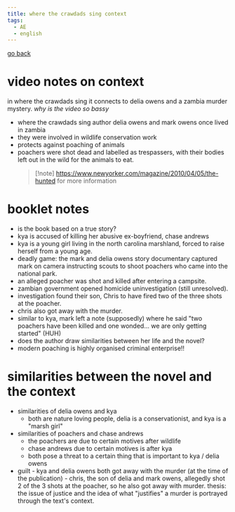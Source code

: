 ```yaml
---
title: where the crawdads sing context
tags:
  - AE
  - english
---
```


[go back](notes/archive/AEold/subsections/eng.md)

# video notes on context

in where the crawdads sing it connects to delia owens and a zambia murder mystery.
_why is the video so bassy_

- where the crawdads sing author delia owens and mark owens once lived in zambia
- they were involved in wildlife conservation work
- protects against poaching of animals
- poachers were shot dead and labelled as trespassers, with their bodies left out in the wild for the animals to eat.
  > [!note] https://www.newyorker.com/magazine/2010/04/05/the-hunted
  > for more information

# booklet notes

- is the book based on a true story?
- kya is accused of killing her abusive ex-boyfriend, chase andrews
- kya is a young girl living in the north carolina marshland, forced to raise herself from a young age.
- deadly game: the mark and delia owens story documentary captured mark on camera instructing scouts to shoot poachers who came into the national park.
- an alleged poacher was shot and killed after entering a campsite.
- zambian government opened homicide uninvestigation (still unresolved).
- investigation found their son, Chris to have fired two of the three shots at the poacher.
- chris also got away with the murder.
- similar to kya, mark left a note (supposedly) where he said "two poachers have been killed and one wonded... we are only getting started" (HUH)
- does the author draw similarities between her life and the novel?
- modern poaching is highly organised criminal enterprise!!

# similarities between the novel and the context

- similarities of delia owens and kya
  - both are nature loving people, delia is a conservationist, and kya is a "marsh girl"
- similarities of poachers and chase andrews
  - the poachers are due to certain motives after wildlife
  - chase andrews due to certain motives is after kya
  - both pose a threat to a certain thing that is important to kya / delia owens
- guilt - kya and delia owens both got away with the murder (at the time of the publication) - chris, the son of delia and mark owens, allegedly shot 2 of the 3 shots at the poacher, so he also got away with murder.
  thesis: the issue of justice and the idea of what "justifies" a murder is portrayed through the text's context.
